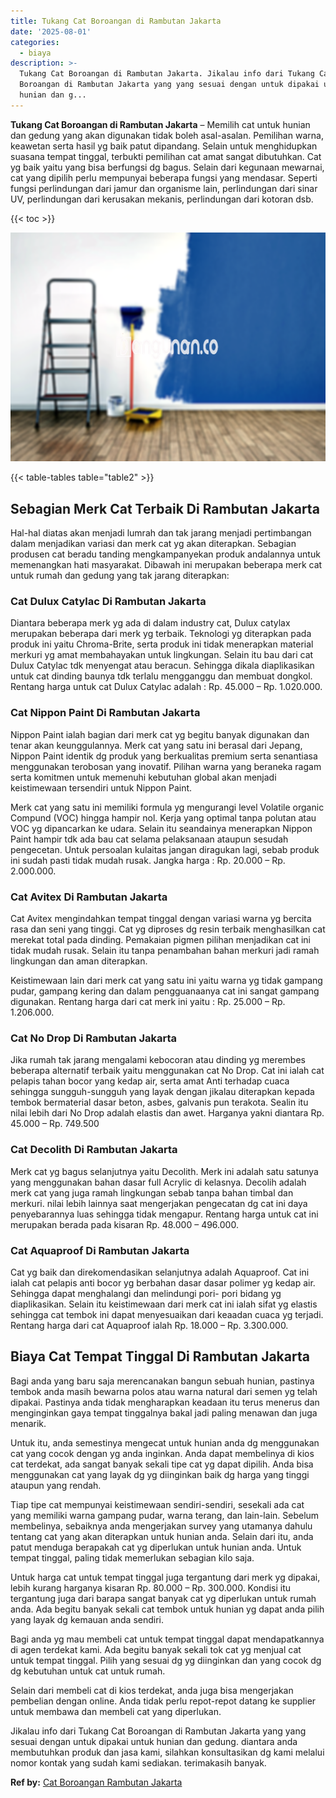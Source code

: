 ```yaml
---
title: Tukang Cat Boroangan di Rambutan Jakarta
date: '2025-08-01'
categories:
  - biaya
description: >-
  Tukang Cat Boroangan di Rambutan Jakarta. Jikalau info dari Tukang Cat
  Boroangan di Rambutan Jakarta yang yang sesuai dengan untuk dipakai untuk
  hunian dan g...
---
```


**Tukang Cat Boroangan di Rambutan Jakarta** – Memilih cat untuk hunian dan gedung yang akan digunakan tidak boleh asal-asalan. Pemilihan warna, keawetan serta hasil yg baik patut dipandang. Selain untuk menghidupkan suasana tempat tinggal, terbukti pemilihan cat amat sangat dibutuhkan. Cat yg baik yaitu yang bisa berfungsi dg bagus. Selain dari kegunaan mewarnai, cat yang dipilih perlu mempunyai beberapa fungsi yang mendasar. Seperti fungsi perlindungan dari jamur dan organisme lain, perlindungan dari sinar UV, perlindungan dari kerusakan mekanis, perlindungan dari kotoran dsb.

{{< toc >}}

![Tukang Cat Boroangan di Rambutan Jakarta](/images/jasa-cat-murah11.png)

{{< table-tables table="table2" >}}

## Sebagian Merk Cat Terbaik Di Rambutan Jakarta

Hal-hal diatas akan menjadi lumrah dan tak jarang menjadi pertimbangan dalam menjadikan variasi dan merk cat yg akan diterapkan. Sebagian produsen cat beradu tanding mengkampanyekan produk andalannya untuk memenangkan hati masyarakat. Dibawah ini merupakan beberapa merk cat untuk rumah dan gedung yang tak jarang diterapkan:

### Cat Dulux Catylac Di Rambutan Jakarta

Diantara beberapa merk yg ada di dalam industry cat, Dulux catylax merupakan beberapa dari merk yg terbaik. Teknologi yg diterapkan pada produk ini yaitu Chroma-Brite, serta produk ini tidak menerapkan material merkuri yg amat membahayakan untuk lingkungan. Selain itu bau dari cat Dulux Catylac tdk menyengat atau beracun. Sehingga dikala diaplikasikan untuk cat dinding baunya tdk terlalu mengganggu dan membuat dongkol. Rentang harga untuk cat Dulux Catylac adalah : Rp. 45.000 – Rp. 1.020.000.

### Cat Nippon Paint Di Rambutan Jakarta

Nippon Paint ialah bagian dari merk cat yg begitu banyak digunakan dan tenar akan keunggulannya. Merk cat yang satu ini berasal dari Jepang, Nippon Paint identik dg produk yang berkualitas premium serta senantiasa menggunakan terobosan yang inovatif. Pilihan warna yang beraneka ragam serta komitmen untuk memenuhi kebutuhan global akan menjadi keistimewaan tersendiri untuk Nippon Paint.

Merk cat yang satu ini memiliki formula yg mengurangi level Volatile organic Compund (VOC) hingga hampir nol. Kerja yang optimal tanpa polutan atau VOC yg dipancarkan ke udara. Selain itu seandainya menerapkan Nippon Paint hampir tdk ada bau cat selama pelaksanaan ataupun sesudah pengecetan. Untuk persoalan kulaitas jangan diragukan lagi, sebab produk ini sudah pasti tidak mudah rusak. Jangka harga : Rp. 20.000 – Rp. 2.000.000.

### Cat Avitex Di Rambutan Jakarta

Cat Avitex mengindahkan tempat tinggal dengan variasi warna yg bercita rasa dan seni yang tinggi. Cat yg diproses dg resin terbaik menghasilkan cat merekat total pada dinding. Pemakaian pigmen pilihan menjadikan cat ini tidak mudah rusak. Selain itu tanpa penambahan bahan merkuri jadi ramah lingkungan dan aman diterapkan.

Keistimewaan lain dari merk cat yang satu ini yaitu warna yg tidak gampang pudar, gampang kering dan dalam pengguanaanya cat ini sangat gampang digunakan. Rentang harga dari cat merk ini yaitu : Rp. 25.000 – Rp. 1.206.000.

### Cat No Drop Di Rambutan Jakarta

Jika rumah tak jarang mengalami kebocoran atau dinding yg merembes beberapa alternatif terbaik yaitu menggunakan cat No Drop. Cat ini ialah cat pelapis tahan bocor yang kedap air, serta amat Anti terhadap cuaca sehingga sungguh-sungguh yang layak dengan jikalau diterapkan kepada tembok bermaterial dasar beton, asbes, galvanis pun terakota. Sealin itu nilai lebih dari No Drop adalah elastis dan awet. Harganya yakni diantara Rp. 45.000 – Rp. 749.500

### Cat Decolith Di Rambutan Jakarta

Merk cat yg bagus selanjutnya yaitu Decolith. Merk ini adalah satu satunya yang menggunakan bahan dasar full Acrylic di kelasnya. Decolih adalah merk cat yang juga ramah lingkungan sebab tanpa bahan timbal dan merkuri. nilai lebih lainnya saat mengerjakan pengecatan dg cat ini daya penyebarannya luas sehingga tidak mengapur. Rentang harga untuk cat ini merupakan berada pada kisaran Rp. 48.000 – 496.000.

### Cat Aquaproof Di Rambutan Jakarta

Cat yg baik dan direkomendasikan selanjutnya adalah Aquaproof. Cat ini ialah cat pelapis anti bocor yg berbahan dasar dasar polimer yg kedap air. Sehingga dapat menghalangi dan melindungi pori- pori bidang yg diaplikasikan. Selain itu keistimewaan dari merk cat ini ialah sifat yg elastis sehingga cat tembok ini dapat menyesuaikan dari keaadan cuaca yg terjadi. Rentang harga dari cat Aquaproof ialah Rp. 18.000 – Rp. 3.300.000.

## Biaya Cat Tempat Tinggal Di Rambutan Jakarta

Bagi anda yang baru saja merencanakan bangun sebuah hunian, pastinya tembok anda masih bewarna polos atau warna natural dari semen yg telah dipakai. Pastinya anda tidak mengharapkan keadaan itu terus menerus dan menginginkan gaya tempat tinggalnya bakal jadi paling menawan dan juga menarik.

Untuk itu, anda semestinya mengecat untuk hunian anda dg menggunakan cat yang cocok dengan yg anda inginkan. Anda dapat membelinya di kios cat terdekat, ada sangat banyak sekali tipe cat yg dapat dipilih. Anda bisa menggunakan cat yang layak dg yg diinginkan baik dg harga yang tinggi ataupun yang rendah.

Tiap tipe cat mempunyai keistimewaan sendiri-sendiri, sesekali ada cat yang memiliki warna gampang pudar, warna terang, dan lain-lain. Sebelum membelinya, sebaiknya anda mengerjakan survey yang utamanya dahulu tentang cat yang akan diterapkan untuk hunian anda. Selain dari itu, anda patut menduga berapakah cat yg diperlukan untuk hunian anda. Untuk tempat tinggal, paling tidak memerlukan sebagian kilo saja.

Untuk harga cat untuk tempat tinggal juga tergantung dari merk yg dipakai, lebih kurang harganya kisaran Rp. 80.000 – Rp. 300.000. Kondisi itu tergantung juga dari barapa sangat banyak cat yg diperlukan untuk rumah anda. Ada begitu banyak sekali cat tembok untuk hunian yg dapat anda pilih yang layak dg kemauan anda sendiri.

Bagi anda yg mau membeli cat untuk tempat tinggal dapat mendapatkannya di agen terdekat kami. Ada begitu banyak sekali tok cat yg menjual cat untuk tempat tinggal. Pilih yang sesuai dg yg diinginkan dan yang cocok dg dg kebutuhan untuk cat untuk rumah.

Selain dari membeli cat di kios terdekat, anda juga bisa mengerjakan pembelian dengan online. Anda tidak perlu repot-repot datang ke supplier untuk membawa dan membeli cat yang diperlukan.

Jikalau info dari Tukang Cat Boroangan di Rambutan Jakarta yang yang sesuai dengan untuk dipakai untuk hunian dan gedung. diantara anda membutuhkan produk dan jasa kami, silahkan konsultasikan dg kami melalui nomor kontak yang sudah kami sediakan. terimakasih banyak.

**Ref by:** [Cat Boroangan Rambutan Jakarta](https://id.wikipedia.org/wiki/Cat)
